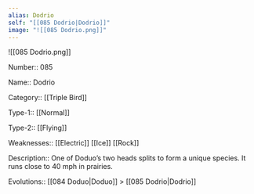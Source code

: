 ```yaml
---
alias: Dodrio
self: "[[085 Dodrio|Dodrio]]"
image: "![[085 Dodrio.png]]"
---
```


![[085 Dodrio.png]]


Number:: 085

Name:: Dodrio

Category:: [[Triple Bird]]

Type-1:: [[Normal]]

Type-2:: [[Flying]]

Weaknesses:: [[Electric]] [[Ice]] [[Rock]]

Description:: One of Doduo’s two heads splits to form a unique species. It runs close to 40 mph in prairies.

Evolutions:: [[084 Doduo|Doduo]] > [[085 Dodrio|Dodrio]]